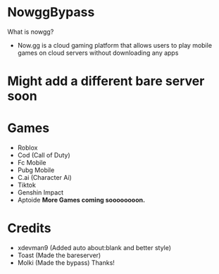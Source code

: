 # NowggBypass
What is nowgg?
- Now.gg is a cloud gaming platform that allows users to play mobile games on cloud servers without downloading any apps

# Might add a different bare server soon

# Games
- Roblox
- Cod (Call of Duty)
- Fc Mobile
- Pubg Mobile
- C.ai (Character Ai)
- Tiktok
- Genshin Impact
- Aptoide
     **More Games coming soooooooon.**


# Credits
- xdevman9 (Added auto about:blank and better style)
- Toast (Made the bareserver)
- Molki (Made the bypass) Thanks!

